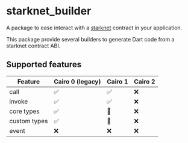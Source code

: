 # starknet_builder

A package to ease interact with a [starknet](http://starknet.io) contract in your application.

This package provide several builders to generate Dart code from a starknet contract ABI.

## Supported features

| Feature      | Cairo 0 (legacy)   | Cairo 1            | Cairo 2            |
|--------------|--------------------|--------------------|--------------------|
| call         | :white_check_mark: | :white_check_mark: | :x:         |
| invoke       | :white_check_mark: | :white_check_mark: | :x:         |
| core types   | :white_check_mark: | :construction:     | :x:         |
| custom types | :white_check_mark: | :construction:     | :x:         |
| event        | :x:         | :x:         | :x:         |

